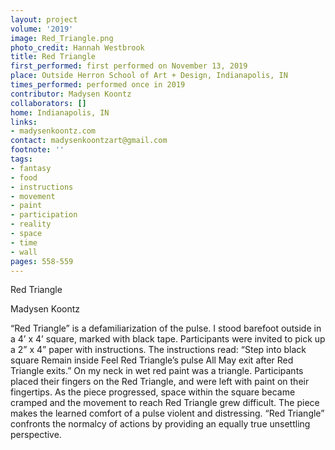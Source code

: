 ```yaml
---
layout: project
volume: '2019'
image: Red_Triangle.png
photo_credit: Hannah Westbrook
title: Red Triangle
first_performed: first performed on November 13, 2019
place: Outside Herron School of Art + Design, Indianapolis, IN
times_performed: performed once in 2019
contributor: Madysen Koontz
collaborators: []
home: Indianapolis, IN
links:
- madysenkoontz.com
contact: madysenkoontzart@gmail.com
footnote: ''
tags:
- fantasy
- food
- instructions
- movement
- paint
- participation
- reality
- space
- time
- wall
pages: 558-559
---
```


Red Triangle

Madysen Koontz

“Red Triangle” is a defamiliarization of the pulse. I stood barefoot outside in a 4’ x 4’ square, marked with black tape. Participants were invited to pick up a 2” x 4” paper with instructions. The instructions read: “Step into black square Remain inside Feel Red Triangle’s pulse All May exit after Red Triangle exits.” On my neck in wet red paint was a triangle. Participants placed their fingers on the Red Triangle, and were left with paint on their fingertips. As the piece progressed, space within the square became cramped and the movement to reach Red Triangle grew difficult. The piece makes the learned comfort of a pulse violent and distressing. “Red Triangle” confronts the normalcy of actions by providing an equally true unsettling perspective.
